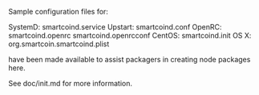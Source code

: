 Sample configuration files for:

SystemD: smartcoind.service
Upstart: smartcoind.conf
OpenRC:  smartcoind.openrc
         smartcoind.openrcconf
CentOS:  smartcoind.init
OS X:    org.smartcoin.smartcoind.plist

have been made available to assist packagers in creating node packages here.

See doc/init.md for more information.
